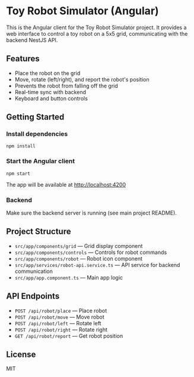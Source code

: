 # Toy Robot Simulator (Angular)

This is the Angular client for the Toy Robot Simulator project. It provides a web interface to control a toy robot on a 5x5 grid, communicating with the backend NestJS API.

## Features
- Place the robot on the grid
- Move, rotate (left/right), and report the robot's position
- Prevents the robot from falling off the grid
- Real-time sync with backend
- Keyboard and button controls

## Getting Started

### Install dependencies
```
npm install
```

### Start the Angular client
```
npm start
```
The app will be available at [http://localhost:4200](http://localhost:4200)

### Backend
Make sure the backend server is running (see main project README).

## Project Structure
- `src/app/components/grid` — Grid display component
- `src/app/components/controls` — Controls for robot commands
- `src/app/components/robot` — Robot icon component
- `src/app/services/robot-api.service.ts` — API service for backend communication
- `src/app/app.component.ts` — Main app logic

## API Endpoints
- `POST /api/robot/place` — Place robot
- `POST /api/robot/move` — Move robot
- `POST /api/robot/left` — Rotate left
- `POST /api/robot/right` — Rotate right
- `GET /api/robot/report` — Get robot position

## License
MIT
